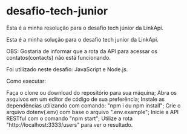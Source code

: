 # desafio-tech-junior
Esta é a minha resolução para o desafio tech júnior da LinkApi.

Esta é a minha solução para o desafio tech junior da LinkApi.

OBS: Gostaria de informar que a rota da API para acessar os contatos(contacts) não está funcionando.

Foi utilizado neste desafio: JavaScript e Node.js.

Como executar:

Faça o clone ou download do repositório para sua máquina;
Abra os asquivos em um editor de código de sua preferência;
Instale as dependências utilizando com comando: "npm i ou npm install";
Crie o arquivo dotenv(.env) com base o arquivo ".env.example";
Inicie a API RESTful com o comando "npm start";
Utilize a rota "http://localhost:3333/users" para ver o resultado.
